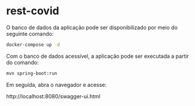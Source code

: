 # rest-covid

O banco de dados da aplicação pode ser disponibilizado por meio do seguinte comando:

```bash
docker-compose up -d
```

Com o banco de dados acessível, a aplicação pode ser executada a partir do comando:

```bash
mvn spring-boot:run
```

Em seguida, abra o navegador e acesse:

http://localhost:8080/swagger-ui.html